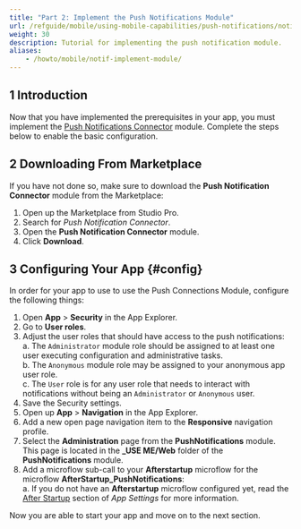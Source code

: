 ```yaml
---
title: "Part 2: Implement the Push Notifications Module"
url: /refguide/mobile/using-mobile-capabilities/push-notifications/notif-implement-module/
weight: 30
description: Tutorial for implementing the push notification module.
aliases:
    - /howto/mobile/notif-implement-module/
---
```


## 1 Introduction

Now that you have implemented the prerequisites in your app, you must implement the [Push Notifications Connector](/appstore/modules/push-notifications/) module. Complete the steps below to enable the basic configuration.

## 2 Downloading From Marketplace

If you have not done so, make sure to download the **Push Notification Connector** module from the Marketplace:

1. Open up the Marketplace from Studio Pro.
1. Search for *Push Notification Connector*.
1. Open the **Push Notification Connector** module.
1. Click **Download**.

## 3 Configuring Your App {#config}

In order for your app to use to use the Push Connections Module, configure the following things:

1. Open **App** > **Security** in the App Explorer.
1. Go to **User roles**.<br />
1. Adjust the user roles that should have access to the push notifications:<br />
	a. The `Administrator` module role should be assigned to at least one user executing configuration and administrative tasks. <br />
	b. The `Anonymous` module role may be assigned to your anonymous app user role. <br />
	c. The `User` role is for any user role that needs to interact with notifications without being an `Administrator` or `Anonymous` user.
1. Save the Security settings.
1. Open up **App** > **Navigation** in the App Explorer.
1. Add a new open page navigation item to the **Responsive** navigation profile.
1. Select the **Administration** page from the **PushNotifications** module. This page is located in the **_USE ME/Web** folder of the **PushNotifications** module.
1. Add a microflow sub-call to your **Afterstartup** microflow for the microflow **AfterStartup_PushNotifications**:<br />
	a. If you do not have an **Afterstartup** microflow configured yet, read the [After Startup](/refguide/app-settings/#after-startup) section of *App Settings* for more information.

Now you are able to start your app and move on to the next section.
